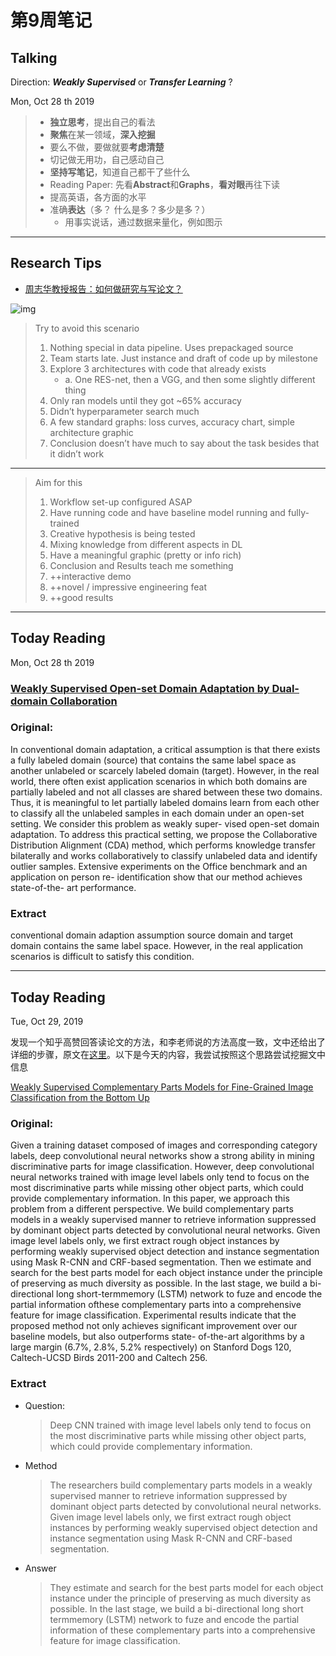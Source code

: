 # 第9周笔记

## Talking  

Direction:  ***Weakly Supervised*** or ***Transfer Learning*** ?

 Mon, Oct 28 th 2019   

> - **独立思考**，提出自己的看法
> - **聚焦**在某一领域，**深入挖掘**
> - 要么不做，要做就要**考虑清楚**
> - 切记做无用功，自己感动自己
> - **坚持写笔记**，知道自己都干了些什么
> - Reading Paper: 先看**Abstract**和**Graphs**，**看对眼**再往下读
> - 提高英语，各方面的水平
> - 准确**表达**（多？ 什么是多？多少是多？）
>   + 用事实说话，通过数据来量化，例如图示

---

## Research Tips

+ [周志华教授报告：如何做研究与写论文？](https://mp.weixin.qq.com/s/h-sr__H7gNDO_aJc1IToWg)

![img](https://mmbiz.qpic.cn/mmbiz_jpg/vI9nYe94fsHwOxjk5vmKiaGWVswpMib5Baz9n6nI5zsicGhRyLcM2TbEzYrpJrhg5xkN8M8tEnJy7w1e9Qic9qdf7Q/640?wx_fmt=jpeg&tp=webp&wxfrom=5&wx_lazy=1&wx_co=1)



> Try to avoid this scenario
>
> 1. Nothing special in data pipeline. Uses prepackaged source
> 2. Team starts late. Just instance and draft of code up by milestone
> 3. Explore 3 architectures with code that already exists 
>    + a. One RES-net, then a VGG, and then some slightly different thing
> 4. Only ran models until they got ~65% accuracy
> 5. Didn’t hyperparameter search much
> 6. A few standard graphs: loss curves, accuracy chart, simple architecture graphic
> 7. Conclusion doesn’t have much to say about the task besides that it didn’t work

---

>  Aim for this
>
> 1. Workflow set-up configured ASAP
> 2. Have running code and have baseline model running and fully-trained
> 3. Creative hypothesis is being tested
> 4. Mixing knowledge from different aspects in DL
> 5. Have a meaningful graphic (pretty or info rich)
> 6. Conclusion and Results teach me something
> 7. ++interactive demo
> 8. ++novel / impressive engineering feat
> 9. ++good results

---

##  Today Reading

Mon, Oct 28 th  2019 

### [Weakly Supervised Open-set Domain Adaptation by Dual-domain Collaboration](http://arxiv.org/abs/1904.13179)

### Original:

In conventional domain adaptation, a critical assumption is that there exists a fully labeled domain (source) that contains the same label space as another unlabeled or scarcely labeled domain (target). However, in the real world, there often exist application scenarios in which both domains are partially labeled and not all classes are shared between these two domains. Thus, it is meaningful to let partially labeled domains learn from each other to classify all the unlabeled samples in each domain under an open-set setting. We consider this problem as weakly super- vised open-set domain adaptation. To address this practical setting, we propose the Collaborative Distribution Alignment (CDA) method, which performs knowledge transfer bilaterally and works collaboratively to classify unlabeled data and identify outlier samples. Extensive experiments on the Office benchmark and an application on person re- identification show that our method achieves state-of-the- art performance.

### Extract

conventional domain adaption assumption source domain and target domain contains the same label space. However, in the real application scenarios is difficult to satisfy this condition. 



---

## Today Reading

Tue, Oct 29, 2019

发现一个知乎高赞回答读论文的方法，和李老师说的方法高度一致，文中还给出了详细的步骤，原文在[这里](https://www.zhihu.com/question/345516318)。以下是今天的内容，我尝试按照这个思路尝试挖掘文中信息

[Weakly Supervised Complementary Parts Models for Fine-Grained Image Classification from the Bottom Up](http://arxiv.org/abs/1903.02827)

### Original:

Given a training dataset composed of images and corresponding category labels, deep convolutional neural networks show a strong ability in mining discriminative parts for image classification. However, deep convolutional neural networks trained with image level labels only tend to focus on the most discriminative parts while missing other object parts, which could provide complementary information. In this paper, we approach this problem from a different perspective. We build complementary parts models in a weakly supervised manner to retrieve information suppressed by dominant object parts detected by convolutional neural networks. Given image level labels only, we first extract rough object instances by performing weakly supervised object detection and instance segmentation using Mask R-CNN and CRF-based segmentation. Then we estimate and search for the best parts model for each object instance under the principle of preserving as much diversity as possible. In the last stage, we build a bi-directional long short-termmemory (LSTM) network to fuze and encode the partial information ofthese complementary parts into a comprehensive feature for image classification. Experimental results indicate that the proposed method not only achieves significant improvement over our baseline models, but also outperforms state- of-the-art algorithms by a large margin (6.7%, 2.8%, 5.2% respectively) on Stanford Dogs 120, Caltech-UCSD Birds 2011-200 and Caltech 256.

### Extract 

+ Question:

  > Deep CNN trained with image level labels only tend to focus on the most discriminative parts while missing other object parts, which could provide complementary information. 

+ Method

  > The researchers build complementary parts models in a weakly supervised manner to retrieve information suppressed by dominant object parts detected by convolutional neural networks. Given image level labels only, we first extract rough object instances by performing weakly supervised object detection and instance segmentation using Mask R-CNN and CRF-based segmentation. 

+ Answer

  > They estimate and search for the best parts model for each object instance under the principle of preserving as much diversity as possible. In the last stage, we build a bi-directional long short termmemory (LSTM) network to fuze and encode the partial information of these complementary parts into a comprehensive feature for image classification. 